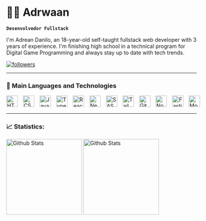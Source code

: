# 🧑‍💻 Adrwaan

**`Desenvolvedor Fullstack`**

I'm Adrean Danilo, an 18-year-old self-taught fullstack web developer with 3 years of experience. I'm finishing high school in a technical program for Digital Game Programming and always stay up to date with tech trends.

<a href="https://github.com/Adrwaan?tab=followers">
  <img alt="followers" title="Follow me on Github" src="https://custom-icon-badges.demolab.com/github/followers/Adrwaan?color=236ad3&labelColor=1155ba&style=for-the-badge&logo=github&label=Follow&logoColor=white"/>
</a>

---

### 🤖 Main Languages and Technologies

<p style="min-width: max-content">
<img
  alt="HTML"
  title="HTML"
  width="30px"
  style="margin-right: 10px;"
  src=https://cdn.jsdelivr.net/gh/devicons/devicon@latest/icons/html5/html5-original.svg
/>
<img
  alt="CSS"
  title="CSS"
  width="30px"
  style="margin-right: 10px;"
  src=https://cdn.jsdelivr.net/gh/devicons/devicon@latest/icons/css3/css3-original.svg
/>
<img
  alt="JavaScript"
  title="JavaScript"
  width="30px"
  style="margin-right: 10px;"
  src=https://cdn.jsdelivr.net/gh/devicons/devicon@latest/icons/javascript/javascript-original.svg
/>
<img
  alt="Typescript"
  title="Typescript"
  width="30px"
  style="margin-right: 10px;"
  src=https://cdn.jsdelivr.net/gh/devicons/devicon@latest/icons/typescript/typescript-original.svg
/>
<img
  alt="React"
  title="React"
  width="30px"
  style="margin-right: 10px;"
  src=https://cdn.jsdelivr.net/gh/devicons/devicon@latest/icons/react/react-original.svg
/>
<img
  alt="NextJS"
  title="NextJS"
  width="30px"
  style="margin-right: 10px;"
  src="https://cdn.jsdelivr.net/gh/devicons/devicon@latest/icons/nextjs/nextjs-original.svg"
/>
<img
  alt="SASS"
  title="SASS"
  width="30px"
  style="margin-right: 10px;"
  src="https://cdn.jsdelivr.net/gh/devicons/devicon@latest/icons/sass/sass-original.svg"
/>
<img
  alt="TailwindCSS"
  title="TailwindCSS"
  width="30px"
  style="margin-right: 10px;"
  src="https://cdn.jsdelivr.net/gh/devicons/devicon@latest/icons/tailwindcss/tailwindcss-original.svg"
/>
<img
  alt="Git"
  title="Git"
  width="30px"
  style="margin-right: 10px;"
  src="https://cdn.jsdelivr.net/gh/devicons/devicon@latest/icons/git/git-original.svg"
/>
<img
  alt="NodeJS"
  title="NodeJS"
  width="30px"
  style="margin-right: 10px;"
  src="https://cdn.jsdelivr.net/gh/devicons/devicon@latest/icons/nodejs/nodejs-original.svg"
/>
<img
  alt="Fastify"
  title="Fastify"
  width="30px"
  style="margin-right: 10px;"
  src="https://cdn.jsdelivr.net/gh/devicons/devicon@latest/icons/fastify/fastify-plain.svg"
/>
<img
  alt="MongoDB"
  title="MongoDB"
  width="30px"
  style="margin-right: 10px;"
  src="https://cdn.jsdelivr.net/gh/devicons/devicon@latest/icons/mongodb/mongodb-original.svg"
/>
</p>

---

### 📈 Statistics:

<img
  alt="Github Stats"
  height="200"
  src="https://github-readme-stats.vercel.app/api?username=Adrwaan&include_all_commits=true&show_icons=true&hide=prs&locale=pt-br&theme=dark"
/>
<img
  alt="Github Stats"
  height="200"
  src="https://github-readme-stats.vercel.app/api/top-langs?username=Adrwaan&locale=pt-br&theme=dark&layout=compact&custom_title=Tecnologias&langs_count=8"
/>
